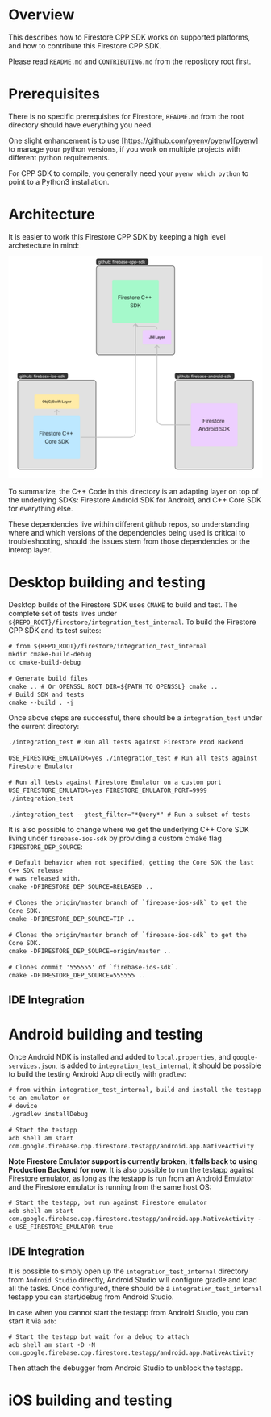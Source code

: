 # Overview

This describes how to Firestore CPP SDK works on supported platforms, and how to
contribute this Firestore CPP SDK.

Please read `README.md` and `CONTRIBUTING.md` from the repository root first.

# Prerequisites

There is no specific prerequisites for Firestore, `README.md` from the root directory
should have everything you need.

One slight enhancement is to use [https://github.com/pyenv/pyenv][pyenv] to manage
your python versions, if you work on multiple projects with different python
requirements.

For CPP SDK to compile, you generally need your `pyenv which python` to point to
a Python3 installation.

# Architecture

It is easier to work this Firestore CPP SDK by keeping a high level archetecture in mind:

![architecture.png](architecture.png)

To summarize, the C++ Code in this directory is an adapting layer on top of the underlying
SDKs: Firestore Android SDK for Android, and C++ Core SDK for everything else.

These dependencies live within different github repos, so understanding where and which versions
of the dependencies being used is critical to troubleshooting, should the issues stem from
those dependencies or the interop layer.

# Desktop building and testing

Desktop builds of the Firestore SDK uses `CMAKE` to build and test. The complete set
of tests lives under `${REPO_ROOT}/firestore/integration_test_internal`. To build
the Firestore CPP SDK and its test suites:

```shell
# from ${REPO_ROOT}/firestore/integration_test_internal
mkdir cmake-build-debug
cd cmake-build-debug

# Generate build files
cmake .. # Or OPENSSL_ROOT_DIR=${PATH_TO_OPENSSL} cmake ..
# Build SDK and tests
cmake --build . -j
```

Once above steps are successful, there should be a `integration_test` under the current directory:
```shell
./integration_test # Run all tests against Firestore Prod Backend

USE_FIRESTORE_EMULATOR=yes ./integration_test # Run all tests against Firestore Emulator

# Run all tests against Firestore Emulator on a custom port
USE_FIRESTORE_EMULATOR=yes FIRESTORE_EMULATOR_PORT=9999 ./integration_test 

./integration_test --gtest_filter="*Query*" # Run a subset of tests
```

It is also possible to change where we get the underlying C++ Core SDK living under
`firebase-ios-sdk` by providing a custom cmake flag `FIRESTORE_DEP_SOURCE`:
```shell
# Default behavior when not specified, getting the Core SDK the last C++ SDK release
# was released with.
cmake -DFIRESTORE_DEP_SOURCE=RELEASED ..

# Clones the origin/master branch of `firebase-ios-sdk` to get the Core SDK.
cmake -DFIRESTORE_DEP_SOURCE=TIP ..

# Clones the origin/master branch of `firebase-ios-sdk` to get the Core SDK.
cmake -DFIRESTORE_DEP_SOURCE=origin/master ..

# Clones commit '555555' of `firebase-ios-sdk`.
cmake -DFIRESTORE_DEP_SOURCE=555555 ..
```

## IDE Integration

# Android building and testing

Once Android NDK is installed and added to `local.properties`, and `google-services.json`,
is added to `integration_test_internal`, it should be possible to build the testing
Android App directly with `gradlew`:

```shell
# from within integration_test_internal, build and install the testapp to an emulator or
# device
./gradlew installDebug

# Start the testapp
adb shell am start com.google.firebase.cpp.firestore.testapp/android.app.NativeActivity
```

**Note Firestore Emulator support is currently broken, it falls back to using Production Backend for now.**
It is also possible to run the testapp against Firestore emulator, as long as the testapp
is run from an Android Emulator and the Firestore emulator is running from the same
host OS:

```shell
# Start the testapp, but run against Firestore emulator
adb shell am start com.google.firebase.cpp.firestore.testapp/android.app.NativeActivity -e USE_FIRESTORE_EMULATOR true
```

## IDE Integration

It is possible to simply open up the `integration_test_internal` directory from `Android Studio`
directly, Android Studio will configure gradle and load all the tasks. Once configured, there
should be a `integration_test_internal` testapp you can start/debug from Android Studio.

In case when you cannot start the testapp from Android Studio, you can start it via `adb`:

```shell
# Start the testapp but wait for a debug to attach
adb shell am start -D -N com.google.firebase.cpp.firestore.testapp/android.app.NativeActivity
```

Then attach the debugger from Android Studio to unblock the testapp.


# iOS building and testing




